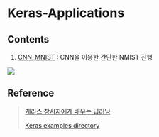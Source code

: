 # Keras-Applications

## Contents

1. [CNN_MNIST]() : CNN을 이용한 간단한 NMIST 진행

![](imimages/01.PNG)

## Reference

> [케라스 창시자에게 배우는 딥러닝](https://github.com/rickiepark/deep-learning-with-python-notebooks)  
> 
> [Keras examples directory](https://github.com/keras-team/keras/tree/master/examples)
